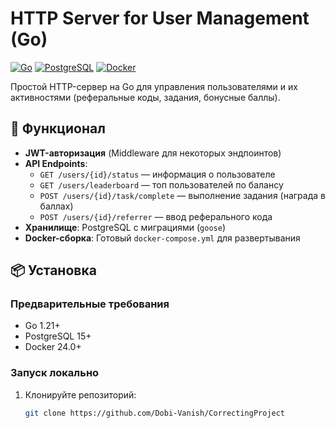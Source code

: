 # HTTP Server for User Management (Go)

[![Go](https://img.shields.io/badge/Go-1.21+-blue.svg)](https://golang.org/)
[![PostgreSQL](https://img.shields.io/badge/PostgreSQL-15+-blue.svg)](https://www.postgresql.org/)
[![Docker](https://img.shields.io/badge/Docker-24.0+-blue.svg)](https://www.docker.com/)

Простой HTTP-сервер на Go для управления пользователями и их активностями (реферальные коды, задания, бонусные баллы).

## 🚀 Функционал
- **JWT-авторизация** (Middleware для некоторых эндпоинтов)
- **API Endpoints**:
  - `GET /users/{id}/status` — информация о пользователе
  - `GET /users/leaderboard` — топ пользователей по балансу
  - `POST /users/{id}/task/complete` — выполнение задания (награда в баллах)
  - `POST /users/{id}/referrer` — ввод реферального кода
- **Хранилище**: PostgreSQL с миграциями (`goose`)
- **Docker-сборка**: Готовый `docker-compose.yml` для развертывания

## 📦 Установка
### Предварительные требования
- Go 1.21+
- PostgreSQL 15+
- Docker 24.0+

### Запуск локально
1. Клонируйте репозиторий:
   ```bash
   git clone https://github.com/Dobi-Vanish/CorrectingProject

